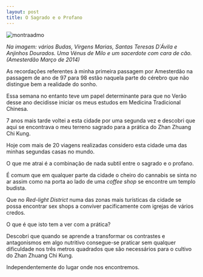 ```yaml
---
layout: post
title: O Sagrado e o Profano
---
```


![montraadmo](http://devagar.org/imagens/2014-03-28.jpg)

*Na imagem: vários Budas, Virgens Marias, Santas Teresas D´Ávila e Anjinhos Dourados. Uma Vénus de Milo e um sacerdote com cara de cão. (Amesterdão Março de 2014)*

As recordações referentes à minha primeira passagem por Amesterdão na passagem de ano de 97 para 98 estão naquela parte do cérebro que não distingue bem a realidade do sonho.

Essa semana no entanto teve um papel determinante para que no Verão desse ano decidisse iniciar os meus estudos em Medicina Tradicional Chinesa.

7 anos mais tarde voltei a esta cidade por uma segunda vez e descobri que aqui se encontrava o meu terreno sagrado para a prática do Zhan Zhuang Chi Kung. 

Hoje com mais de 20 viagens realizadas considero esta cidade uma das minhas segundas casas no mundo.

O que me atrai é a combinação de nada subtil entre o sagrado e o profano. 

É comum que em qualquer parte da cidade o cheiro do cannabis se sinta no ar assim como na porta ao lado de uma *coffee shop* se encontre um templo budista. 

Que no *Red-light District* numa das zonas mais turísticas da cidade se possa encontrar sex shops a conviver pacificamente com igrejas de vários credos. 

O que é que isto tem a ver com a prática?

Descobri que quando se aprende a transformar os contrastes e antagonismos em algo nutritivo consegue-se praticar sem qualquer dificuldade nos três metros quadrados que são necessários para o cultivo do Zhan Zhuang Chi Kung. 

Independentemente do lugar onde nos encontremos. 
 